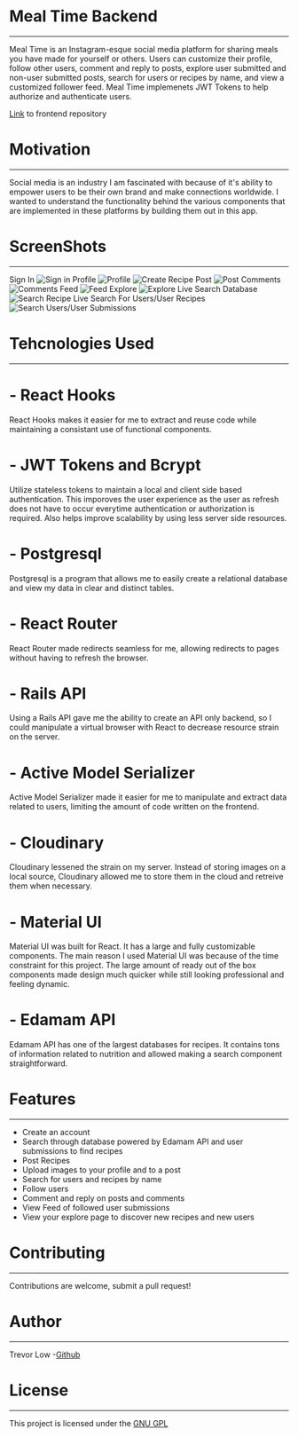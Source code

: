# Meal Time Backend
---
Meal Time is an Instagram-esque social media platform for sharing meals you have made for yourself or others. Users can customize their profile, follow other users, comment and reply to posts, explore user submitted and non-user submitted posts, search for users or recipes by name, and view a customized follower feed. Meal Time implemenets JWT Tokens to help authorize and authenticate users.

[Link](https://github.com/tklow94/Recipe-frontend) to frontend repository

# Motivation
---
Social media is an industry I am fascinated with because of it's ability to empower users to be their own brand and make connections worldwide. I wanted to understand the functionality behind the various components that are implemented in these platforms by building them out in this app.

# ScreenShots
---
Sign In
![Sign in](https://github.com/tklow94/Recipe-Backend/blob/master/app/images/Login.png?raw=true)
Profile
![Profile](https://github.com/tklow94/Recipe-Backend/blob/master/app/images/Profile.png?raw=true)
![Create Recipe](https://github.com/tklow94/Recipe-Backend/blob/master/app/images/Screen%20Shot%202020-09-15%20at%202.57.05%20PM.png?raw=true)
Post
![Post](https://github.com/tklow94/Recipe-Backend/blob/master/app/images/Recipe%20Card.png?raw=true)
Comments
![Comments](https://github.com/tklow94/Recipe-Backend/blob/master/app/images/Screen%20Shot%202020-09-15%20at%202.57.20%20PM.png?raw=true)
Feed
![Feed](https://github.com/tklow94/Recipe-Backend/blob/master/app/images/Feed.png?raw=true)
Explore
![Explore](https://github.com/tklow94/Recipe-Backend/blob/master/app/images/Screen%20Shot%202020-09-15%20at%202.57.40%20PM.png?raw=true)
Live Search Database
![Search Recipe](https://github.com/tklow94/Recipe-Backend/blob/master/app/images/Screen%20Shot%202020-09-15%20at%203.02.28%20PM.png?raw=true)
Live Search For Users/User Recipes
![Search Users/User Submissions](https://github.com/tklow94/Recipe-Backend/blob/master/app/images/User%20Search.png?raw=true)




# Tehcnologies Used
---
# - React Hooks
  React Hooks makes it easier for me to extract and reuse code while maintaining a consistant use of functional components.
# - JWT Tokens and Bcrypt
  Utilize stateless tokens to maintain a local and client side based authentication. This imporoves the user experience as the user as refresh does not have to occur everytime authentication or authorization is required. Also helps improve scalability by using less server side resources. 
# - Postgresql
  Postgresql is a program that allows me to easily create a relational database and view my data in clear and distinct tables.
# - React Router
  React Router made redirects seamless for me, allowing redirects to pages without having to refresh the browser.
# - Rails API
  Using a Rails API gave me the ability to create an API only backend, so I could manipulate a virtual browser with React to decrease resource strain on the server.
# - Active Model Serializer
  Active Model Serializer made it easier for me to manipulate and extract data related to users, limiting the amount of code written on the frontend.
# - Cloudinary
  Cloudinary lessened the strain on my server. Instead of storing images on a local source, Cloudinary allowed me to store them in the cloud and retreive them when necessary.
# - Material UI
  Material UI was built for React. It has a large and fully customizable components. The main reason I used Material UI was because of the time constraint for this project. The large amount of ready out of the box components made design much quicker while still looking professional and feeling dynamic.
# - Edamam API
  Edamam API has one of the largest databases for recipes. It contains tons of information related to nutrition and allowed making a search component straightforward.

# Features
---
- Create an account 
- Search through database powered by Edamam API and user submissions to find recipes
- Post Recipes
- Upload images to your profile and to a post
- Search for users and recipes by name
- Follow users
- Comment and reply on posts and comments
- View Feed of followed user submissions
- View your explore page to discover new recipes and new users

# Contributing
---
Contributions are welcome, submit a pull request!

# Author
---
Trevor Low -[Github](https://github.com/tklow94?tab=repositories)

# License 
---
This project is licensed under the [GNU GPL](https://www.gnu.org/licenses/gpl-3.0.en.html)


